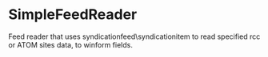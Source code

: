 # SimpleFeedReader
Feed reader that uses syndicationfeed\syndicationitem to read specified rcc or ATOM sites data, to winform fields.
